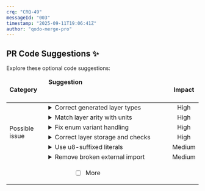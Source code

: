 ```yaml
---
crq: "CRQ-49"
messageId: "003"
timestamp: "2025-09-11T19:06:41Z"
author: "qodo-merge-pro"
---
```


## PR Code Suggestions ✨

<!-- f6ae60c -->

Explore these optional code suggestions:

<table><thead><tr><td><strong>Category</strong></td><td align=left><strong>Suggestion&nbsp; &nbsp; &nbsp; &nbsp; &nbsp; &nbsp; &nbsp; &nbsp; &nbsp; &nbsp; &nbsp; &nbsp; &nbsp; &nbsp; &nbsp; &nbsp; &nbsp; &nbsp; &nbsp; &nbsp; &nbsp; &nbsp; &nbsp; &nbsp; &nbsp; &nbsp; &nbsp; &nbsp; &nbsp; &nbsp; &nbsp; &nbsp; &nbsp; &nbsp; &nbsp; &nbsp; &nbsp; &nbsp; &nbsp; &nbsp; &nbsp; &nbsp; &nbsp; &nbsp; &nbsp; &nbsp; &nbsp; &nbsp; &nbsp; &nbsp; &nbsp; &nbsp; &nbsp; &nbsp; &nbsp; &nbsp; &nbsp; &nbsp; &nbsp; &nbsp; &nbsp; &nbsp; &nbsp; &nbsp; &nbsp; &nbsp; </strong></td><td align=center><strong>Impact</strong></td></tr><tbody><tr><td rowspan=6>Possible issue</td>
<td>



<details><summary>Correct generated layer types</summary>

___

**Fix the generated struct to store <code>Instance<T></code> values and use the trait’s associated <br>function for the value count check. Calling <code>value_count()</code> on an element instance <br>and pushing <code>Instance<T></code> into <code>Vec<T></code> will produce invalid generated code.**

[lattice_code_generator/src/lib.rs [107-134]](https://github.com/meta-introspector/git-submodules-rs-nix/pull/8/files#diff-243854d89636db85a935fa955ee16fa44ea3ca7092902bc29701c3a825b0ba0aR107-R134)

```diff
 pub fn generate_lattice_layer_struct() -> TokenStream {
     quote! {
         #[derive(Debug, Clone)]
         pub struct LatticeLayer<T: HasValueCount + std::fmt::Debug> {
             pub value_type: ValueType,
-            pub instances: Vec<T>,
+            pub instances: Vec<Instance<T>>,
         }
 
         impl<T: HasValueCount + std::fmt::Debug> LatticeLayer<T> {
             pub fn new(value_type: ValueType) -> Self {
                 Self { value_type, instances: Vec::new() }
             }
 
             pub fn add_instance(&mut self, instance: Instance<T>) {
-                assert_eq!(instance.units[0].value_count(), self.value_type.count(),
+                assert_eq!(T::value_count(), self.value_type.count(),
                            "Instance unit value count must match layer's value type");
                 self.instances.push(instance);
             }
 
             pub fn describe(&self) {
                 println!("\n--- Lattice Layer: {:?} (k={}) ---", self.value_type, self.value_type.count());
                 for instance in &self.instances {
                     instance.describe();
                 }
             }
         }
     }
 }
```



`[To ensure code accuracy, apply this suggestion manually]`


<details><summary>Suggestion importance[1-10]: 9</summary>

__

Why: This is a critical bug fix for the code generator, as the generated `LatticeLayer` struct would be invalid and cause compilation errors due to two separate type mismatches.


</details></details></td><td align=center>High

</td></tr><tr><td>



<details><summary>Match layer arity with units</summary>

___

**The layers for documentation are declared as 3-value while storing <code>bool</code>-based <br>instances, causing the <code>add_instance</code> invariant to panic. Align these layers with <br><code>ValueType::Bit</code> to match the <code>bool</code> units used.**

[src/lib.rs [21-29]](https://github.com/meta-introspector/git-submodules-rs-nix/pull/8/files#diff-b1a35a68f14e696205874893c07fd24fdb88882b47c23cc0e0c80a30c7d53759R21-R29)

```diff
 let mut rust_lattice_code_layer = LatticeLayer::<bool>::new(ValueType::Bit);
 let mut rust_source_code_layer = LatticeLayer::<bool>::new(ValueType::Bit);
 let mut rust_misc_layer = LatticeLayer::<bool>::new(ValueType::Bit);
 let mut config_files_layer = LatticeLayer::<bool>::new(ValueType::Bit);
 let mut other_files_layer = LatticeLayer::<bool>::new(ValueType::Bit);
 
-let mut crq_documentation_layer = LatticeLayer::<bool>::new(ValueType::ThreeValue);
-let mut meme_documentation_layer = LatticeLayer::<bool>::new(ValueType::ThreeValue);
-let mut general_documentation_layer = LatticeLayer::<bool>::new(ValueType::ThreeValue);
+let mut crq_documentation_layer = LatticeLayer::<bool>::new(ValueType::Bit);
+let mut meme_documentation_layer = LatticeLayer::<bool>::new(ValueType::Bit);
+let mut general_documentation_layer = LatticeLayer::<bool>::new(ValueType::Bit);
```



`[To ensure code accuracy, apply this suggestion manually]`


<details><summary>Suggestion importance[1-10]: 9</summary>

__

Why: This is a critical bug fix, as the code would panic at runtime due to a failed assertion in `add_instance` caused by a mismatch between the `ValueType` of the layer and the type of instances being added.


</details></details></td><td align=center>High

</td></tr><tr><td>



<details><summary>Fix enum variant handling</summary>

___

**The <code>count()</code> match has no return values and <code>zos_sequence()</code> constructs tuple <br>variants without payloads, causing compile-time errors. Return explicit counts <br>in <code>count()</code> and supply a placeholder payload (e.g., 0) for tuple variants in <br><code>zos_sequence()</code>. Mirror this fix in the duplicate file under <br><code>generated_lattice_structure/value_type.rs</code>.**

[generated_lattice_code/value_type.rs [1]](https://github.com/meta-introspector/git-submodules-rs-nix/pull/8/files#diff-4534ce506bbc5e0a512da2a9f61948dc44575940029777e3be9fa6f1ce706735R1-R1)

```diff
-# [derive (Debug , PartialEq , Eq , Clone , Copy)] pub enum ValueType { Bit , ThreeValue , FiveValue , PrimeValue7 (u8) , PrimeValue11 (u8) , PrimeValue13 (u8) , PrimeValue17 (u8) , PrimeValue19 (u8) , } impl ValueType { pub fn count (& self) -> u8 { match self { ValueType :: Bit , ValueType :: ThreeValue , ValueType :: FiveValue , ValueType :: PrimeValue7 (p) , ValueType :: PrimeValue11 (p) , ValueType :: PrimeValue13 (p) , ValueType :: PrimeValue17 (p) , ValueType :: PrimeValue19 (p) , } } pub fn zos_sequence () -> Vec < ValueType > { vec ! [ValueType :: Bit , ValueType :: ThreeValue , ValueType :: FiveValue , ValueType :: PrimeValue7 , ValueType :: PrimeValue11 , ValueType :: PrimeValue13 , ValueType :: PrimeValue17 , ValueType :: PrimeValue19 ,] } }
+#[derive(Debug, PartialEq, Eq, Clone, Copy)]
+pub enum ValueType {
+    Bit,
+    ThreeValue,
+    FiveValue,
+    PrimeValue7(u8),
+    PrimeValue11(u8),
+    PrimeValue13(u8),
+    PrimeValue17(u8),
+    PrimeValue19(u8),
+}
 
+impl ValueType {
+    pub fn count(&self) -> u8 {
+        match self {
+            ValueType::Bit => 2,
+            ValueType::ThreeValue => 3,
+            ValueType::FiveValue => 5,
+            ValueType::PrimeValue7(_) => 7,
+            ValueType::PrimeValue11(_) => 11,
+            ValueType::PrimeValue13(_) => 13,
+            ValueType::PrimeValue17(_) => 17,
+            ValueType::PrimeValue19(_) => 19,
+        }
+    }
+
+    pub fn zos_sequence() -> Vec<ValueType> {
+        vec![
+            ValueType::Bit,
+            ValueType::ThreeValue,
+            ValueType::FiveValue,
+            ValueType::PrimeValue7(0),
+            ValueType::PrimeValue11(0),
+            ValueType::PrimeValue13(0),
+            ValueType::PrimeValue17(0),
+            ValueType::PrimeValue19(0),
+        ]
+    }
+}
+
```



`[To ensure code accuracy, apply this suggestion manually]`


<details><summary>Suggestion importance[1-10]: 9</summary>

__

Why: The suggestion correctly identifies two separate compilation errors in the generated code and provides the correct fixes, making the code compilable.


</details></details></td><td align=center>High

</td></tr><tr><td>



<details><summary>Correct layer storage and checks</summary>

___

**The <code>instances</code> field type mismatches usage (<code>Vec<T></code> vs pushing/iterating <code>Instance<T></code>), <br>and <code>value_count()</code> is called as an instance method though it's an associated <br>function. Change <code>instances</code> to <code>Vec<Instance<T>></code> and use <code>T::value_count()</code> in the assertion.**

[generated_lattice_code/lattice_layer_struct.rs [1]](https://github.com/meta-introspector/git-submodules-rs-nix/pull/8/files#diff-0aacd04a7a621f806b54ffa94092f874682700841e03474720504945ec824126R1-R1)

```diff
-# [derive (Debug , Clone)] pub struct LatticeLayer < T : HasValueCount + std :: fmt :: Debug > { pub value_type : ValueType , pub instances : Vec < T > , } impl < T : HasValueCount + std :: fmt :: Debug > LatticeLayer < T > { pub fn new (value_type : ValueType) -> Self { Self { value_type , instances : Vec :: new () } } pub fn add_instance (& mut self , instance : Instance < T >) { assert_eq ! (instance . units [0] . value_count () , self . value_type . count () , "Instance unit value count must match layer's value type") ; self . instances . push (instance) ; } pub fn describe (& self) { println ! ("\n--- Lattice Layer: {:?} (k={}) ---" , self . value_type , self . value_type . count ()) ; for instance in & self . instances { instance . describe () ; } } }
+#[derive(Debug, Clone)]
+pub struct LatticeLayer<T: HasValueCount + std::fmt::Debug> {
+    pub value_type: ValueType,
+    pub instances: Vec<Instance<T>>,
+}
 
+impl<T: HasValueCount + std::fmt::Debug> LatticeLayer<T> {
+    pub fn new(value_type: ValueType) -> Self {
+        Self {
+            value_type,
+            instances: Vec::new(),
+        }
+    }
+
+    pub fn add_instance(&mut self, instance: Instance<T>) {
+        assert_eq!(
+            T::value_count(),
+            self.value_type.count(),
+            "Instance unit value count must match layer's value type"
+        );
+        self.instances.push(instance);
+    }
+
+    pub fn describe(&self) {
+        println!(
+            "\n--- Lattice Layer: {:?} (k={}) ---",
+            self.value_type,
+            self.value_type.count()
+        );
+        for instance in &self.instances {
+            instance.describe();
+        }
+    }
+}
+
```



`[To ensure code accuracy, apply this suggestion manually]`


<details><summary>Suggestion importance[1-10]: 9</summary>

__

Why: The suggestion correctly identifies two distinct compilation errors related to type mismatches and an incorrect method call, providing fixes that are essential for the code to compile.


</details></details></td><td align=center>High

</td></tr><tr><td>



<details><summary>Use u8-suffixed literals</summary>

___

**Ensure the generated literal for prime variants is explicitly <code>u8</code>-suffixed so <br>tests and downstream code match expected output. Using an unsuffixed integer <br>produces <code>P7(7)</code> instead of <code>P7(7u8)</code>, causing the test to fail.**

[lattice_code_generator/src/lib.rs [41-54]](https://github.com/meta-introspector/git-submodules-rs-nix/pull/8/files#diff-243854d89636db85a935fa955ee16fa44ea3ca7092902bc29701c3a825b0ba0aR41-R54)

```diff
 let zos_variants = primes.iter().map(|&p| {
     let name_str = match p {
         2 => "Bit".to_string(),
         3 => "ThreeValue".to_string(),
         5 => "FiveValue".to_string(),
         _ => format!("P{}", p),
     };
     let variant_ident = Ident::new(&name_str, Span::call_site());
     if p == 2 || p == 3 || p == 5 {
         quote! { ValueType::#variant_ident }
     } else {
-        quote! { ValueType::#variant_ident(#p) }
+        let lit = proc_macro2::Literal::u8_suffixed(p);
+        quote! { ValueType::#variant_ident(#lit) }
     }
 });
```



`[To ensure code accuracy, apply this suggestion manually]`


<details><summary>Suggestion importance[1-10]: 8</summary>

__

Why: This is a valid bug fix; the current code generates an unsuffixed integer literal, which would cause the test `test_generate_value_type_enum_with_prime_value` to fail as it explicitly asserts for a `u8`-suffixed literal.


</details></details></td><td align=center>Medium

</td></tr><tr><td>



<details><summary>Remove broken external import</summary>

___

**Importing <code>submodules::add</code> will fail if that crate/func is not exposed as a <br>library. Define a local <code>add</code> for the benchmark to ensure the bench compiles <br>independently. This avoids broken linkage while preserving the profiling <br>example.**

[benches/my_profiling_bench.rs [1-26]](https://github.com/meta-introspector/git-submodules-rs-nix/pull/8/files#diff-ba6682e5e5c2b85faec0653350824785fbc61e8b011444d3fc293fc73a8eff5fR1-R26)

```diff
 use iai_callgrind::{library_benchmark, library_benchmark_group, main};
 
-// Assuming `submodules` is the name of your main crate
-use submodules::add;
-...
+fn add(a: i32, b: i32) -> i32 {
+    a + b
+}
+
 #[library_benchmark]
 fn bench_add() {
     add(2, 2);
 }
```



`[To ensure code accuracy, apply this suggestion manually]`


<details><summary>Suggestion importance[1-10]: 7</summary>

__

Why: The suggestion correctly identifies that the `submodules::add` import is likely to fail and provides a reasonable local implementation to make the benchmark code self-contained and compilable.


</details></details></td><td align=center>Medium

</td></tr>
<tr><td align="center" colspan="2">

- [ ] More <!-- /improve --more_suggestions=true -->

</td><td></td></tr></tbody></table>
